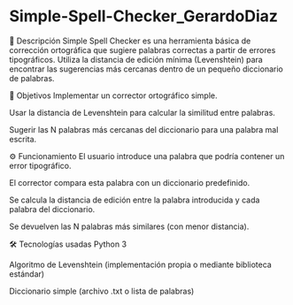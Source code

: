 # Simple-Spell-Checker_GerardoDiaz

📌 Descripción
Simple Spell Checker es una herramienta básica de corrección ortográfica que sugiere palabras correctas a partir de errores tipográficos. Utiliza la distancia de edición mínima (Levenshtein) para encontrar las sugerencias más cercanas dentro de un pequeño diccionario de palabras.

🎯 Objetivos
Implementar un corrector ortográfico simple.

Usar la distancia de Levenshtein para calcular la similitud entre palabras.

Sugerir las N palabras más cercanas del diccionario para una palabra mal escrita.

⚙️ Funcionamiento
El usuario introduce una palabra que podría contener un error tipográfico.

El corrector compara esta palabra con un diccionario predefinido.

Se calcula la distancia de edición entre la palabra introducida y cada palabra del diccionario.

Se devuelven las N palabras más similares (con menor distancia).

🛠️ Tecnologías usadas
Python 3

Algoritmo de Levenshtein (implementación propia o mediante biblioteca estándar)

Diccionario simple (archivo .txt o lista de palabras)
